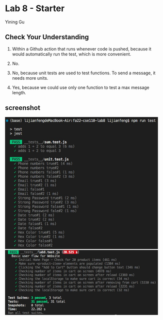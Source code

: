 # Lab 8 - Starter
Yining Gu

## Check Your Understanding

1. Within a Github action that runs whenever code is pushed, because it would automatically run the test, which is more convenient.

2. No.

3. No, because unit tests are used to test functions. To send a message, it needs more units.

4. Yes, because we could use only one function to test a max message length.

## screenshot 

![image](explore.jpg)
![image](expose.jpg)
